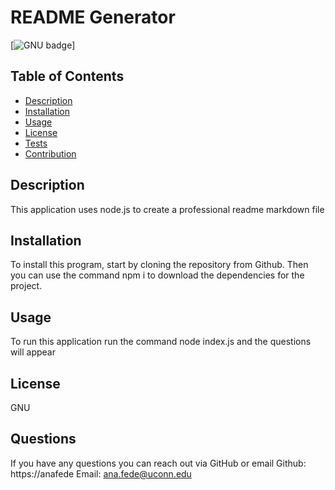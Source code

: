 # README Generator
  [![GNU badge](https://img.shields.io/badge/license-GPLv3-brightgreen.svg)]

## Table of Contents
- [Description](#description)
- [Installation](#installation)
- [Usage](#usage)
- [License](#license)
- [Tests](#tests)
- [Contribution](#contribution)

## Description 
This application uses node.js to create a professional readme markdown file

## Installation
To install this program, start by cloning the repository from Github. Then you can use the command npm i to download the dependencies for the project. 

## Usage
To run this application run the command node index.js and the questions will appear

## License 
GNU

## Questions
If you have any questions you can reach out via GitHub or email
Github: https://anafede
Email: ana.fede@uconn.edu
